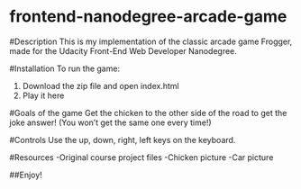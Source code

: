 frontend-nanodegree-arcade-game
===============================
#Description
This is my implementation of the classic arcade game Frogger, made for the Udacity Front-End Web Developer Nanodegree.

#Installation
To run the game:
1. Download the zip file and open index.html
2. Play it here

#Goals of the game
Get the chicken to the other side of the road to get the joke answer!
(You won’t get the same one every time!)

#Controls
Use the up, down, right, left keys on the keyboard.

#Resources
-Original course project files
-Chicken picture
-Car picture

##Enjoy!
